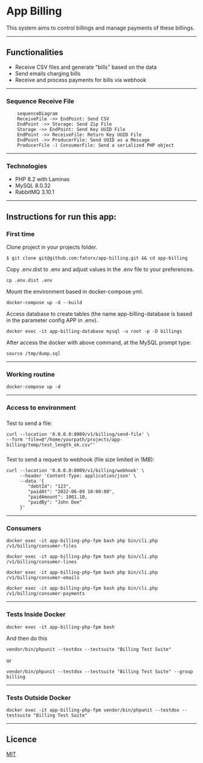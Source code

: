 # App Billing

This system aims to control billings and manage payments of these billings.

------



## Functionalities

- Receive CSV files and generate "bills" based on the data
- Send emails charging bills
- Receive and process payments for bills via webhook
------

### Sequence Receive File

```mermaid
    sequenceDiagram
    ReceiveFile ->> EndPoint: Send CSV
    EndPoint ->> Storage: Send Zip File
    Storage ->> EndPoint: Send Key UUID File
    EndPoint ->> ReceiveFile: Return Key UUID File
    EndPoint ->> ProducerFile: Send UUID as a Message
    ProducerFile -) ConsumerFile: Send a serialized PHP object
````
------
### Technologies
- PHP 8.2 with Laminas
- MySQL 8.0.32
- RabbitMQ 3.10.1

------

## Instructions for run this app:

### First time

Clone project in your projects folder.
```shell script
$ git clone git@github.com:fatorx/app-billing.git && cd app-billing
```
Copy .env.dist to .env and adjust values in the .env file to your preferences.
```shell script
cp .env.dist .env
```
Mount the environment based in docker-compose.yml.
```shell script
docker-compose up -d --build
```
Access database to create tables (the name app-billing-database is based in the parameter config APP in .env).
```shell script
docker exec -it app-billing-database mysql -u root -p -D billings
```
After access the docker with above command, at the MySQL prompt type:  
```shell script
source /tmp/dump.sql
```

------
### Working routine 
```shell script
docker-compose up -d
```
------

### Access to environment
###
Test to send a file:
```shell script
curl --location '0.0.0.0:8009/v1/billing/send-file' \
--form 'file=@"/home/yourpath/projects/app-billing/temp/test_length_ok.csv"'
```
###
Test to send a request to webhook (file size limited in 1MB):
```shell script
curl --location '0.0.0.0:8009/v1/billing/webhook' \
     --header 'Content-Type: application/json' \
     --data '{
        "debtId": "123",
        "paidAt": "2022-06-09 10:00:00",
        "paidAmount": 1001.10,
        "paidBy": "John Doe"
     }'
```
------
### Consumers 
```shell script
docker exec -it app-billing-php-fpm bash php bin/cli.php /v1/billing/consumer-files
```
```shell script
docker exec -it app-billing-php-fpm bash php bin/cli.php /v1/billing/consumer-lines
```
```shell script
docker exec -it app-billing-php-fpm bash php bin/cli.php /v1/billing/consumer-emails
```
```shell script
docker exec -it app-billing-php-fpm bash php bin/cli.php /v1/billing/consumer-payments
```
------

### Tests Inside Docker 
```shell script
docker exec -it app-billing-php-fpm bash
```
And then do this
```shell script
vendor/bin/phpunit --testdox --testsuite "Billing Test Suite"
```
or 
```shell script
vendor/bin/phpunit --testdox --testsuite "Billing Test Suite" --group billing
```

------
### Tests Outside Docker
```shell script
docker exec -it app-billing-php-fpm vendor/bin/phpunit --testdox --testsuite "Billing Test Suite"
```
------
## Licence

[MIT](https://github.com/fatorx/php-gamer/blob/main/LICENSE.md)


